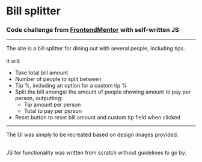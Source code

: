 # Bill splitter

### Code challenge from [FrontendMentor](https://www.frontendmentor.io/) with self-written JS

---

The site is a bill splitter for dining out with several people, including tips. <br> <br> It will:

- Take total bill amount
- Number of people to split between
- Tip %, including an option for a custom tip %
- Split the bill amongst the amount of people showing amount to pay per person, outputting:
  - Tip amount per person
  - Total to pay per person
- Reset button to reset bill amount and custom tip field when clicked

---

The UI was simply to be recreated based on design images provided. <br> <br>

JS for functionality was written from scratch without guidelines to go by.
